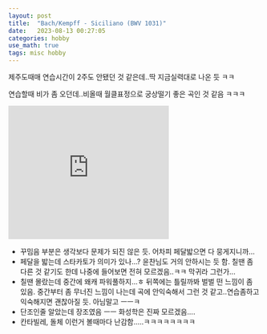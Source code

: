 ```yaml
---
layout: post
title:  "Bach/Kempff - Siciliano (BWV 1031)"
date:   2023-08-13 00:27:05 
categories: hobby
use_math: true
tags: misc hobby
---
```



제주도때매 연습시간이 2주도 안됐던 것 같은데..딱 지금실력대로 나온 듯 ㅋㅋ

연습할때 비가 좀 오던데..비올때 월클표정으로 궁상떨기 좋은 곡인 것 같음 ㅋㅋㅋ 

<iframe allowfullscreen="allowfullscreen" class="b-hbp-video b-uploaded" frameborder="0" height="266" id="BLOGGER-video-b2454c71edabf35c-6783" mozallowfullscreen="mozallowfullscreen" src="https://www.blogger.com/video.g?token=AD6v5dyulBEIaKxuazYmM-4QkPRVVIq3tkHXoPOh1Re3ezAsaED87NaqSMNSBNNNH7TUfZH8X03y-DHcHiphCq7G41_Yn4NP6ZMweymwlMbjAweUOY_NWE1_cbWTzwttoOCn3nNRzvY" webkitallowfullscreen="webkitallowfullscreen" width="320"></iframe>

- 꾸밈음 부분은 생각보다 문제가 되진 않은 듯. 어차피 페달밟으면 다 뭉게지니까...
- 페달을 밟는데 스타카토가 의미가 있나...? 윤찬님도 거의 안하시는 듯 함. 칠땐 좀 다른 것 같기도 한데 나중에 들어보면 전혀 모르겠음..ㅋㅋ 막귀라 그런가...
- 칠땐 몰랐는데 중간에 왜캐 파워풀하지...ㅎ 뒤쪽에는 틀릴까봐 벌벌 떤 느낌이 좀 있음. 중간부터 좀 무너진 느낌이 나는데 곡에 안익숙해서 그런 것 같고..연습좀하고 익숙해지면 괜찮아질 듯. 아님말고 ㅡㅡㅋ
- 단조인줄 알았는데 장조였음 ㅡㅡ 화성학은 진짜 모르겠음....
- 칸타빌레, 돌체 이런거 볼때마다 난감함.....ㅋㅋㅋㅋㅋㅋㅋㅋ